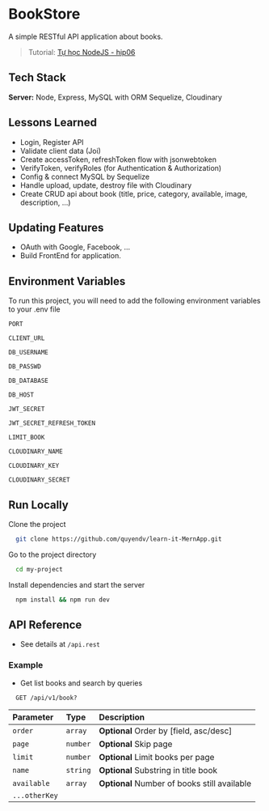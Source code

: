 # BookStore

A simple RESTful API application about books.

> Tutorial: [Tự học NodeJS - hip06](https://www.youtube.com/watch?v=gjGVE0jdj3o&list=PLGcINiGdJE93CggoN9YBjSnDRV7Rbp3Qu)

## Tech Stack

**Server:** Node, Express, MySQL with ORM Sequelize, Cloudinary

## Lessons Learned

- Login, Register API
- Validate client data (Joi)
- Create accessToken, refreshToken flow with jsonwebtoken
- VerifyToken, verifyRoles (for Authentication & Authorization)
- Config & connect MySQL by Sequelize
- Handle upload, update, destroy file with Cloudinary
- Create CRUD api about book (title, price, category, available, image, description, ...)

## Updating Features

- OAuth with Google, Facebook, ...
- Build FrontEnd for application.

## Environment Variables

To run this project, you will need to add the following environment variables to your .env file

`PORT`

`CLIENT_URL`

`DB_USERNAME`

`DB_PASSWD`

`DB_DATABASE`

`DB_HOST`

`JWT_SECRET`

`JWT_SECRET_REFRESH_TOKEN`

`LIMIT_BOOK`

`CLOUDINARY_NAME`

`CLOUDINARY_KEY`

`CLOUDINARY_SECRET`

## Run Locally

Clone the project

```bash
  git clone https://github.com/quyendv/learn-it-MernApp.git
```

Go to the project directory

```bash
  cd my-project
```

Install dependencies and start the server

```bash
  npm install && npm run dev
```

## API Reference

- See details at `/api.rest`

### Example

- Get list books and search by queries

```http
  GET /api/v1/book?
```

| Parameter     | Type     | Description                                  |
| :------------ | :------- | :------------------------------------------- |
| `order`       | `array`  | **Optional** Order by [field, asc/desc]      |
| `page`        | `number` | **Optional** Skip page                       |
| `limit`       | `number` | **Optional** Limit books per page            |
| `name`        | `string` | **Optional** Substring in title book         |
| `available`   | `array`  | **Optional** Number of books still available |
| `...otherKey` |          |                                              |
